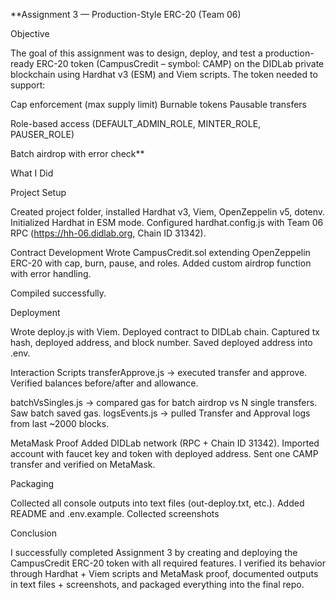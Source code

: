 **Assignment 3 — Production-Style ERC-20 (Team 06)

Objective

The goal of this assignment was to design, deploy, and test a production-ready ERC-20 token (CampusCredit – symbol: CAMP) on the DIDLab private blockchain using Hardhat v3 (ESM) and Viem scripts. The token needed to support:

Cap enforcement (max supply limit)
Burnable tokens
Pausable transfers

Role-based access (DEFAULT_ADMIN_ROLE, MINTER_ROLE, PAUSER_ROLE)

Batch airdrop with error check**


What I Did

Project Setup

Created project folder, installed Hardhat v3, Viem, OpenZeppelin v5, dotenv.
Initialized Hardhat in ESM mode.
Configured hardhat.config.js with Team 06 RPC (https://hh-06.didlab.org, Chain ID 31342).

Contract Development
Wrote CampusCredit.sol extending OpenZeppelin ERC-20 with cap, burn, pause, and roles.
Added custom airdrop function with error handling.

Compiled successfully.


Deployment

Wrote deploy.js with Viem.
Deployed contract to DIDLab chain.
Captured tx hash, deployed address, and block number.
Saved deployed address into .env.


Interaction Scripts
transferApprove.js → executed transfer and approve. Verified balances before/after and allowance.

batchVsSingles.js → compared gas for batch airdrop vs N single transfers. Saw batch saved gas.
logsEvents.js → pulled Transfer and Approval logs from last ~2000 blocks. 

MetaMask Proof
Added DIDLab network (RPC + Chain ID 31342). 
Imported account with faucet key and token with deployed address. 
Sent one CAMP transfer and verified on MetaMask. 


Packaging

Collected all console outputs into text files (out-deploy.txt, etc.).
Added README and .env.example.
Collected screenshots


Conclusion

I successfully completed Assignment 3 by creating and deploying the CampusCredit ERC-20 token with all required features. I verified its behavior through Hardhat + Viem scripts and MetaMask proof, documented outputs in text files + screenshots, and packaged everything into the final repo.
